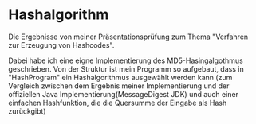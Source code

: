 # Hashalgorithm

Die Ergebnisse von meiner Präsentationsprüfung zum Thema "Verfahren zur Erzeugung von Hashcodes".

Dabei habe ich eine eigne Implementierung des MD5-Hasingalgothmus geschrieben. 
Von der Struktur ist mein Programm so aufgebaut, dass in "HashProgram" ein Hashalgorithmus ausgewählt werden kann (zum Vergleich zwischen dem Ergebnis meiner Implementierung und der offiziellen Java Implementierung(MessageDigest JDK) und auch einer einfachen Hashfunktion, die die Quersumme der Eingabe als Hash zurückgibt)

